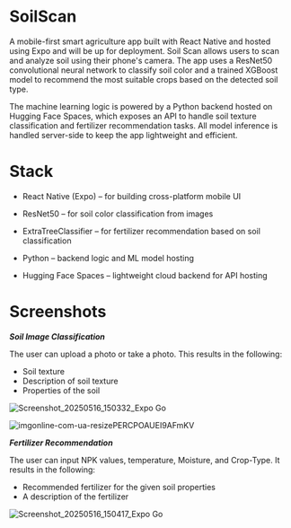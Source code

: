 
# SoilScan

A mobile-first smart agriculture app built with React Native and hosted using Expo and will be up for deployment. Soil Scan allows users to scan and analyze soil using their phone's camera. The app uses a ResNet50 convolutional neural network to classify soil color and a trained XGBoost model to recommend the most suitable crops based on the detected soil type.

The machine learning logic is powered by a Python backend hosted on Hugging Face Spaces, which exposes an API to handle soil texture classification and fertilizer recommendation tasks. All model inference is handled server-side to keep the app lightweight and efficient.

# Stack


- React Native (Expo) – for building cross-platform mobile UI

- ResNet50 – for soil color classification from images

- ExtraTreeClassifier – for fertilizer recommendation based on soil classification

- Python – backend logic and ML model hosting

- Hugging Face Spaces – lightweight cloud backend for API hosting

# Screenshots


**_Soil Image Classification_**

The user can upload a photo or take a photo. This results in the following:
- Soil texture
- Description of soil texture
- Properties of the soil
  
![Screenshot_20250516_150332_Expo Go](https://github.com/user-attachments/assets/b2eb372c-c96a-4467-9677-1b69eb607890)

![imgonline-com-ua-resizePERCPOAUEI9AFmKV](https://github.com/user-attachments/assets/80ffbbee-39a5-47e4-b410-f2e14b58ba95)




**_Fertilizer Recommendation_**

The user can input NPK values, temperature, Moisture, and Crop-Type. It results in the following:
- Recommended fertilizer for the given soil properties
- A description of the fertilizer
  
![Screenshot_20250516_150417_Expo Go](https://github.com/user-attachments/assets/472242c9-df5f-4278-9297-b03dd95d81f9)


